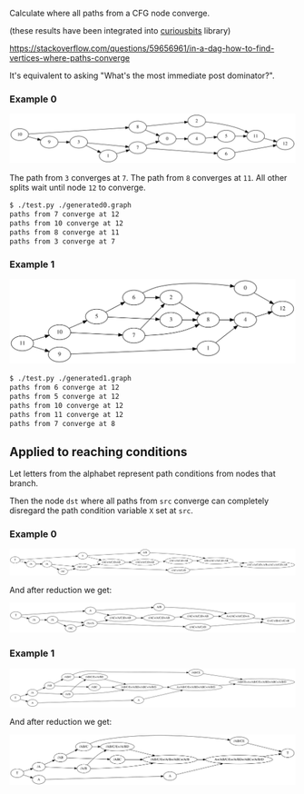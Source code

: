 Calculate where all paths from a CFG node converge.

(these results have been integrated into [curiousbits](https://github.com/lwerdna/curiousbits) library)

https://stackoverflow.com/questions/59656961/in-a-dag-how-to-find-vertices-where-paths-converge

It's equivalent to asking "What's the most immediate post dominator?".

### Example 0

![](./generated0.svg)

The path from `3` converges at `7`. The path from `8` converges at `11`. All other splits wait until node `12` to converge.

```
$ ./test.py ./generated0.graph
paths from 7 converge at 12
paths from 10 converge at 12
paths from 8 converge at 11
paths from 3 converge at 7
```

### Example 1

![](./generated1.svg)

```
$ ./test.py ./generated1.graph
paths from 6 converge at 12
paths from 5 converge at 12
paths from 10 converge at 12
paths from 11 converge at 12
paths from 7 converge at 8
```

## Applied to reaching conditions

Let letters from the alphabet represent path conditions from nodes that branch.

Then the node `dst` where all paths from `src` converge can completely disregard the path condition variable `X` set at `src`.

### Example 0

![](./generated0-logic.svg)

And after reduction we get:

![](./generated0-reduced.svg)

### Example 1

![](./generated1-logic.svg)

And after reduction we get:

![](./generated1-reduced.svg)

